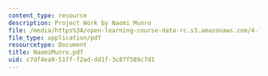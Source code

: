 ```yaml
---
content_type: resource
description: Project Work by Naomi Munro
file: /media/https%3A/open-learning-course-data-rc.s3.amazonaws.com/4-101-experiencing-architecture-studio-spring-2003/c7df4ea951fff2addd1f3c87f589c7d1_NaomiMunro.pdf
file_type: application/pdf
resourcetype: Document
title: NaomiMunro.pdf
uid: c7df4ea9-51ff-f2ad-dd1f-3c87f589c7d1
---
```

